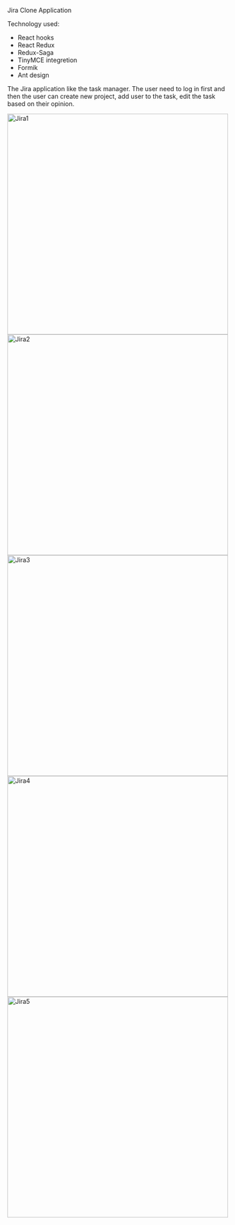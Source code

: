 Jira Clone Application

Technology used: 
- React hooks
- React Redux 
- Redux-Saga
- TinyMCE integretion
- Formik 
- Ant design 

The Jira application like the task manager. The user need to log in first and then the user can create new project, add user to the task, edit the task based on their opinion.

<image src = "./src/assets/img/jira1.png" width ="500" title="Jira1">
<image src = "./src/assets/img/jira2.png" width ="500" title="Jira2">
<image src = "./src/assets/img/jira3.png" width ="500" title="Jira3">
<image src = "./src/assets/img/jira4.png" width ="500" title="Jira4">
<image src = "./src/assets/img/jira5.png" width ="500" title="Jira5">
